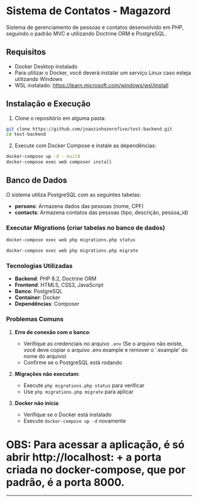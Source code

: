 # Sistema de Contatos - Magazord

Sistema de gerenciamento de pessoas e contatos desenvolvido em PHP, seguindo o padrão MVC e utilizando Doctrine ORM e PostgreSQL.

## Requisitos

- Docker Desktop instalado
- Para utilizar o Docker, você deverá instalar um serviço Linux caso esteja utilizando Windows
- WSL instalado: https://learn.microsoft.com/windows/wsl/install

## Instalação e Execução

1. Clone o repositório em alguma pasta:
```bash
git clone https://github.com/joaozinhozerofive/test-backend.git
cd test-backend
```

2. Execute com Docker Compose e instale as dependências:
```bash
docker-compose up -d --build
docker-compose exec web composer install
```

## Banco de Dados

O sistema utiliza PostgreSQL com as seguintes tabelas:

- **persons**: Armazena dados das pessoas (nome, CPF)
- **contacts**: Armazena contatos das pessoas (tipo, descrição, pessoa_id)

### Executar Migrations (criar tabelas no banco de dados)

```bash
docker-compose exec web php migrations.php status

docker-compose exec web php migrations.php migrate

```

### Tecnologias Utilizadas
- **Backend**: PHP 8.2, Doctrine ORM
- **Frontend**: HTML5, CSS3, JavaScript
- **Banco**: PostgreSQL
- **Container**: Docker
- **Dependências**: Composer

### Problemas Comuns

1. **Erro de conexão com o banco**:
   - Verifique as credenciais no arquivo `.env` (Se o arquivo não existe, você deve copiar o arquivo .env.example e remover o '.example' do nome do arquivo)
   - Confirme se o PostgreSQL está rodando

2. **Migrações não executam**:
   - Execute `php migrations.php status` para verificar
   - Use `php migrations.php migrate` para aplicar

3. **Docker não inicia**:
   - Verifique se o Docker está instalado
   - Execute `docker-compose up -d` novamente

# OBS: Para acessar a aplicação, é só abrir http://localhost: + a porta criada no docker-compose, que por padrão, é a porta 8000. 

---
